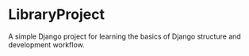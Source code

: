 # LibraryProject

A simple Django project for learning the basics of Django structure and development workflow.
